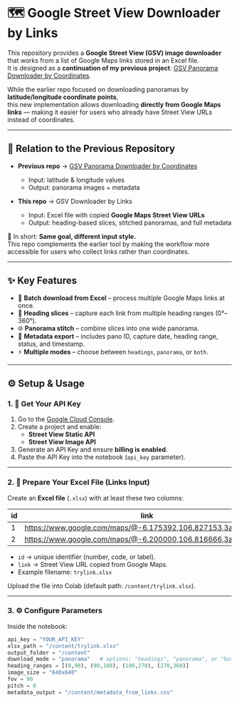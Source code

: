 # 🗺️ Google Street View Downloader by Links  

This repository provides a **Google Street View (GSV) image downloader** that works from a list of Google Maps links stored in an Excel file.  
It is designed as a **continuation of my previous project**: [GSV Panorama Downloader by Coordinates](https://github.com/AditPradana36/GSV_panorama_downloader).  

While the earlier repo focused on downloading panoramas by **latitude/longitude coordinate points**,  
this new implementation allows downloading **directly from Google Maps links** — making it easier for users who already have Street View URLs instead of coordinates.  

---

## 🔄 Relation to the Previous Repository  

- **Previous repo** → [GSV Panorama Downloader by Coordinates](https://github.com/AditPradana36/GSV_panorama_downloader)  
  - Input: latitude & longitude values  
  - Output: panorama images + metadata  

- **This repo** → GSV Downloader by Links  
  - Input: Excel file with copied **Google Maps Street View URLs**  
  - Output: heading-based slices, stitched panoramas, and full metadata  

📌 In short: **Same goal, different input style.**  
This repo complements the earlier tool by making the workflow more accessible for users who collect links rather than coordinates.  

---

## ✨ Key Features  

- 📂 **Batch download from Excel** – process multiple Google Maps links at once.  
- 📌 **Heading slices** – capture each link from multiple heading ranges (0°–360°).  
- 🌐 **Panorama stitch** – combine slices into one wide panorama.  
- 📝 **Metadata export** – includes pano ID, capture date, heading range, status, and timestamp.  
- ⚡ **Multiple modes** – choose between `headings`, `panorama`, or `both`.  

---

## ⚙️ Setup & Usage  

### 1. 🔑 Get Your API Key  
1. Go to the [Google Cloud Console](https://console.cloud.google.com/).  
2. Create a project and enable:  
   - **Street View Static API**  
   - **Street View Image API**  
3. Generate an API Key and ensure **billing is enabled**.  
4. Paste the API Key into the notebook (`api_key` parameter).  

---

### 2. 📂 Prepare Your Excel File (Links Input)  

Create an **Excel file** (`.xlsx`) with at least these two columns:  

| id | link |  
|----|------|  
| 1  | https://www.google.com/maps/@-6.175392,106.827153,3a,75y,90t/... |  
| 2  | https://www.google.com/maps/@-6.200000,106.816666,3a,75y,90t/... |  

- `id` → unique identifier (number, code, or label).  
- `link` → Street View URL copied from Google Maps.  
- Example filename: `trylink.xlsx`  

Upload the file into Colab (default path: `/content/trylink.xlsx`).  

---

### 3. ⚙️ Configure Parameters  

Inside the notebook:  

```python
api_key = "YOUR_API_KEY"
xlsx_path = "/content/trylink.xlsx"
output_folder = "/content"
download_mode = "panorama"   # options: "headings", "panorama", or "both"
heading_ranges = [(0,90), (90,180), (180,270), (270,360)]
image_size = "640x640"
fov = 90
pitch = 0
metadata_output = "/content/metadata_from_links.csv"

